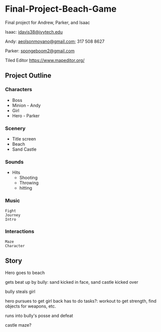 # Final-Project-Beach-Game
Final project for Andrew, Parker, and Isaac

Isaac: idavis38@ivytech.edu

Andy: aeolsonmoyano@gmail.com; 317 508 8627

Parker: spongeboom2@gmail.com

Tiled Editor
https://www.mapeditor.org/

## Project Outline
### Characters
   - Boss
   - Minion - Andy
   - Girl
   - Hero  - Parker
### Scenery
   - Title screen
   - Beach
   - Sand Castle
### Sounds
   - Hits
     - Shooting
     - Throwing
     - hitting
### Music
    Fight
    Journey
    Intro
### Interactions
    Maze
    Character

## Story
  Hero goes to beach
  
  gets beat up by bully: sand kicked in face, sand castle kicked over
  
  bully steals girl
  
  hero pursues to get girl back
    has to do tasks?: workout to get strength, find objects for weapons, etc.
  
  runs into bully's posse and defeat
  
  castle maze?
  

